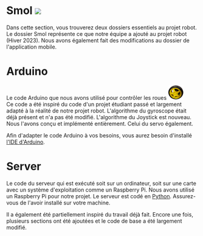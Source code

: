 # Smol <img src="https://user-images.githubusercontent.com/47989135/230724680-1ecd1555-b7a8-4671-ae84-7dba0c66cc42.png" width="40">
Dans cette section, vous trouverez deux dossiers essentiels au projet robot. Le dossier Smol représente ce que notre équipe a ajouté au projet robot (Hiver 2023). Nous avons également fait des modifications au dossier de l'application mobile.

# Arduino
Le code Arduino que nous avons utilisé pour contrôler les roues <img src="./roues.png" width="40"> <br>
Ce code a été inspiré du code d'un projet étudiant passé et largement adapté à la réalité de notre projet robot. L'algorithme du gyroscope était déjà présent et n'a pas été modifié. L'algorithme du Joystick est nouveau. Nous l'avons conçu et implémenté entièrement. Celui du servo également.

Afin d'adapter le code Arduino à vos besoins, vous aurez besoin d'installé [l'IDE d'Arduino](https://www.arduino.cc/en/software).

# Server
Le code du serveur qui est exécuté soit sur un ordinateur, soit sur une carte avec un système d'exploitation comme un Raspberry Pi. Nous avons utilisé un Raspberry Pi pour notre projet. Le serveur est codé en [Python](https://www.python.org/downloads/). Assurez-vous de l'avoir installé sur votre machine.

Il a également été partiellement inspiré du travail déjà fait. Encore une fois, plusieurs sections ont été ajoutées et le code de base a été largement modifié.
